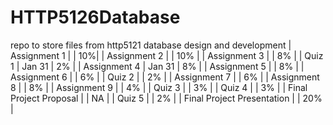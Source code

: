 # HTTP5126Database
repo to store files from http5121 database design and development
| Assignment 1 | | 10%| 
| Assignment 2 | | 10% |
| Assignment 3 | | 8% |
| Quiz 1 | Jan 31 | 2% |
| Assignment 4 | Jan 31 | 8% |
| Assignment 5 |  | 8% |
| Assignment 6 |  | 6% |
| Quiz 2 |  | 2% |
| Assignment 7 | | 6% |
| Assignment 8 |  | 8% |
| Assignment 9 |  | 4% | 
| Quiz 3 |  | 3% |
| Quiz 4 |  | 3% |
| Final Project Proposal |  | NA |
| Quiz 5 |  | 2% |
| Final Project Presentation |  | 20% |
